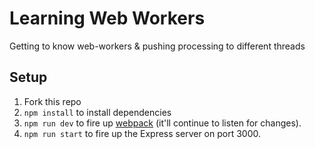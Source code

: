 # Learning Web Workers
 Getting to know web-workers & pushing processing to different threads 

## Setup
1. Fork this repo
2. ```npm install``` to install dependencies
3. ```npm run dev``` to fire up [webpack](https://webpack.github.io/) (it'll continue to listen for changes).
4. ```npm run start``` to fire up the Express server on port 3000.

